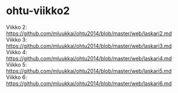 ohtu-viikko2
============
Viikko 2: https://github.com/mluukkai/ohtu2014/blob/master/web/laskari2.md  
Viikko 3: https://github.com/mluukkai/ohtu2014/blob/master/web/laskari3.md  
Viikko 4: https://github.com/mluukkai/ohtu2014/blob/master/web/laskari4.md  
Viikko 5: https://github.com/mluukkai/ohtu2014/blob/master/web/laskari5.md  
Viikko 6: https://github.com/mluukkai/ohtu2014/blob/master/web/laskari6.md
